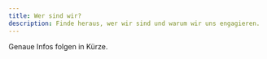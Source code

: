 ```yaml
---
title: Wer sind wir?
description: Finde heraus, wer wir sind und warum wir uns engagieren.
---
```


Genaue Infos folgen in Kürze.
